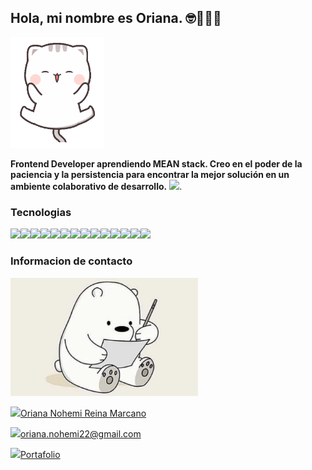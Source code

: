 ## Hola, mi nombre es Oriana. 🤓🙋🏽‍♀️ 

<img width="150" src="https://github.com/oriananohemi/oriananohemi/blob/master/img/23bdbb2377322553edd9df0fd4b5d17b.gif">


**Frontend Developer aprendiendo MEAN stack.
Creo en el poder de la paciencia y la persistencia para encontrar la mejor solución en un ambiente colaborativo de desarrollo.**
 <img src="https://img.icons8.com/clouds/70/000000/linux-client.png"/>.

### Tecnologias

<img src="https://img.icons8.com/color/48/000000/html-5.png"/><img src="https://img.icons8.com/color/48/000000/css3.png"/><img src="https://img.icons8.com/color/48/000000/javascript.png"/><img src="https://img.icons8.com/color/48/000000/sass.png"/><img src="https://img.icons8.com/color/48/000000/bootstrap.png"/><img src="https://img.icons8.com/color/48/000000/angularjs.png"/><img src="https://img.icons8.com/color/48/000000/nodejs.png"/><img width=48 src="https://webpack.js.org/d3dae4189855b3a72ff9.png"><img src="https://img.icons8.com/color/48/000000/firebase.png"/><img width=48 src="https://digitalagerevival.com/wp-content/uploads/2019/10/48a6248802dcdea7cb937be315036e41-1.png"><img width=48 src="https://upload-icon.s3.us-east-2.amazonaws.com/uploads/icons/png/5894313931548218185-512.png"><img src="https://img.icons8.com/color/48/000000/git.png"/><img src="https://img.icons8.com/color/48/000000/github-2.png"/><img src="https://img.icons8.com/color/48/000000/media-queries.png"/>

### Informacion de contacto

<img width=300 src="https://github.com/oriananohemi/oriananohemi/blob/master/img/WhatsApp%20Image%202020-08-30%20at%2018.37.07.jpeg"/>

<img src="https://img.icons8.com/fluent/48/000000/linkedin.png"/><a href="https://www.linkedin.com/in/oriananohemi/">Oriana Nohemi Reina Marcano</a>

<img src="https://img.icons8.com/fluent/48/000000/gmail.png"/><a>oriana.nohemi22@gmail.com</a>

<img width=60px src="https://img.icons8.com/plasticine/100/000000/work.png"/><a href="https://oriananohemi.github.io/orianareina/">Portafolio</a>



<!--
**oriananohemi/oriananohemi** is a ✨ _special_ ✨ repository because its `README.md` (this file) appears on your GitHub profile.

![Oriana's github stats](https://github-readme-stats.vercel.app/api?username=oriananohemi&show_icons=true&theme=tokyonight)
[![Top Langs](https://github-readme-stats.vercel.app/api/top-langs/?username=anuraghazra&layout=compact&theme=tokyonight)](https://github.com/anuraghazra/github-readme-stats)



Here are some ideas to get you started:

- 🔭 I’m currently working on ...
- 🌱 I’m currently learning ...
- 👯 I’m looking to collaborate on ...
- 🤔 I’m looking for help with ...
- 💬 Ask me about ...
- 📫 How to reach me: ...
- 😄 Pronouns: ...
- ⚡ Fun fact: ...
-->
